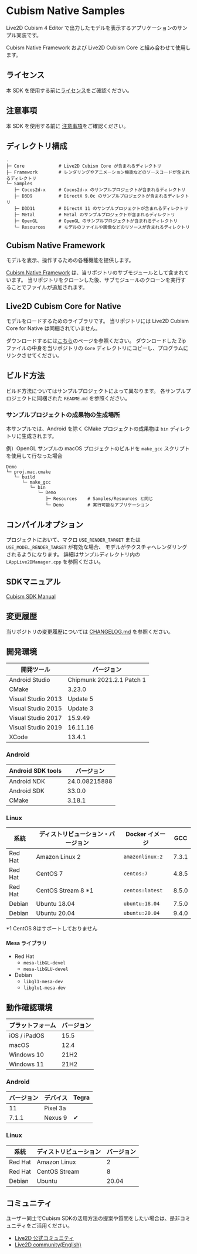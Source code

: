 # Cubism Native Samples

Live2D Cubism 4 Editor で出力したモデルを表示するアプリケーションのサンプル実装です。

Cubism Native Framework および Live2D Cubism Core と組み合わせて使用します。


## ライセンス

本 SDK を使用する前に[ライセンス](LICENSE.md)をご確認ください。


## 注意事項

本 SDK を使用する前に [注意事項](NOTICE.md)をご確認ください。


## ディレクトリ構成

```
.
├─ Core             # Live2D Cubism Core が含まれるディレクトリ
├─ Framework        # レンダリングやアニメーション機能などのソースコードが含まれるディレクトリ
└─ Samples
   ├─ Cocos2d-x     # Cocos2d-x のサンプルプロジェクトが含まれるディレクトリ
   ├─ D3D9          # DirectX 9.0c のサンプルプロジェクトが含まれるディレクトリ
   ├─ D3D11         # DirectX 11 のサンプルプロジェクトが含まれるディレクトリ
   ├─ Metal         # Metal のサンプルプロジェクトが含まれるディレクトリ
   ├─ OpenGL        # OpenGL のサンプルプロジェクトが含まれるディレクトリ
   └─ Resources     # モデルのファイルや画像などのリソースが含まれるディレクトリ
```


## Cubism Native Framework

モデルを表示、操作するための各種機能を提供します。

[Cubism Native Framework] は、当リポジトリのサブモジュールとして含まれています。
当リポジトリをクローンした後、サブモジュールのクローンを実行することでファイルが追加されます。

[Cubism Native Framework]: (https://github.com/Live2D/CubismNativeFramework)


## Live2D Cubism Core for Native

モデルをロードするためのライブラリです。
当リポジトリには Live2D Cubism Core for Native は同梱されていません。

ダウンロードするには[こちら](https://www.live2d.com/download/cubism-sdk/download-native/)のページを参照ください。
ダウンロードした Zip ファイルの中身を当リポジトリの `Core` ディレクトリにコピーし、プログラムにリンクさせてください。


## ビルド方法

ビルド方法についてはサンプルプロジェクトによって異なります。
各サンプルプロジェクトに同梱された `README.md` を参照ください。

### サンプルプロジェクトの成果物の生成場所

本サンプルでは、Android を除く CMake プロジェクトの成果物は `bin` ディレクトリに生成されます。

例）OpenGL サンプルの macOS プロジェクトのビルドを `make_gcc` スクリプトを使用して行なった場合
```
Demo
└─ proj.mac.cmake
   └─ build
      └─ make_gcc
         └─ bin
            └─ Demo
               ├─ Resources    # Samples/Resources と同じ
               └─ Demo         # 実行可能なアプリケーション
```


## コンパイルオプション

プロジェクトにおいて、マクロ `USE_RENDER_TARGET` または `USE_MODEL_RENDER_TARGET` が有効な場合、
モデルがテクスチャへレンダリングされるようになります。
詳細はサンプルディレクトリ内の `LAppLive2DManager.cpp` を参照ください。


## SDKマニュアル

[Cubism SDK Manual](https://docs.live2d.com/cubism-sdk-manual/top/)


## 変更履歴

当リポジトリの変更履歴については [CHANGELOG.md](CHANGELOG.md) を参照ください。


## 開発環境

| 開発ツール | バージョン |
| --- | --- |
| Android Studio | Chipmunk 2021.2.1 Patch 1 |
| CMake | 3.23.0 |
| Visual Studio 2013 | Update 5 |
| Visual Studio 2015 | Update 3 |
| Visual Studio 2017 | 15.9.49 |
| Visual Studio 2019 | 16.11.16 |
| XCode | 13.4.1 |

### Android

| Android SDK tools | バージョン |
| --- | --- |
| Android NDK | 24.0.08215888 |
| Android SDK | 33.0.0 |
| CMake | 3.18.1 |

### Linux

| 系統 | ディストリビューション・バージョン | Docker イメージ | GCC |
| --- | --- | --- | --- |
| Red Hat | Amazon Linux 2 |  `amazonlinux:2` | 7.3.1 |
| Red Hat | CentOS 7 | `centos:7` | 4.8.5 |
| Red Hat | CentOS Stream 8 *1 | `centos:latest` | 8.5.0 |
| Debian | Ubuntu 18.04 | `ubuntu:18.04` | 7.5.0 |
| Debian | Ubuntu 20.04 | `ubuntu:20.04` | 9.4.0 |

*1 CentOS 8はサポートしておりません

#### Mesa ライブラリ

* Red Hat
  * `mesa-libGL-devel`
  * `mesa-libGLU-devel`
* Debian
  * `libgl1-mesa-dev`
  * `libglu1-mesa-dev`


## 動作確認環境

| プラットフォーム | バージョン |
| --- | --- |
| iOS / iPadOS | 15.5 |
| macOS | 12.4 |
| Windows 10 | 21H2 |
| Windows 11 | 21H2 |

### Android

| バージョン | デバイス | Tegra |
| --- | --- | --- |
| 11 | Pixel 3a | |
| 7.1.1 | Nexus 9 | ✔︎ |

### Linux

| 系統 | ディストリビューション | バージョン |
| --- | --- | --- |
| Red Hat | Amazon Linux | 2 |
| Red Hat | CentOS Stream | 8 |
| Debian | Ubuntu | 20.04 |


## コミュニティ

ユーザー同士でCubism SDKの活用方法の提案や質問をしたい場合は、是非コミュニティをご活用ください。

- [Live2D 公式コミュニティ](https://creatorsforum.live2d.com/)
- [Live2D community(English)](https://community.live2d.com/)
